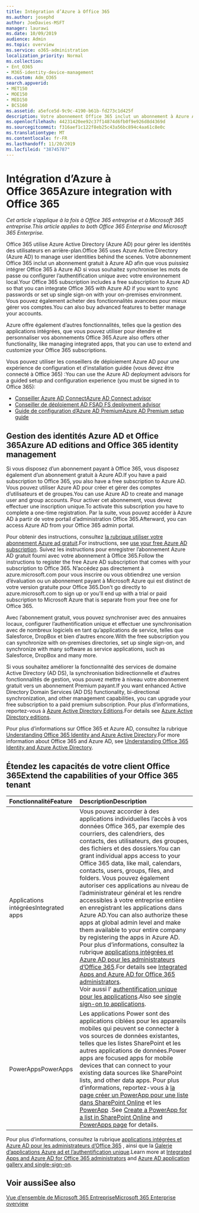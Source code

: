 ```yaml
---
title: Intégration d’Azure à Office 365
ms.author: josephd
author: JoeDavies-MSFT
manager: laurawi
ms.date: 10/09/2019
audience: Admin
ms.topic: overview
ms.service: o365-administration
localization_priority: Normal
ms.collection:
- Ent_O365
- M365-identity-device-management
ms.custom: Adm_O365
search.appverid:
- MET150
- MOE150
- MED150
- BCS160
ms.assetid: a5efce5d-9c9c-4190-b61b-fd273c1d425f
description: Votre abonnement Office 365 inclut un abonnement à Azure AD. Intégrez Office 365 avec Azure AD si vous voulez une synchronisation de mot de passe ou une authentification unique avec votre environnement local.
ms.openlocfilehash: 44231420ee92c37f14874d6fb0f9e926d8d4369d
ms.sourcegitcommit: f316aef1c122f8eb25c43a56bc894c4aa61c8e0c
ms.translationtype: MT
ms.contentlocale: fr-FR
ms.lasthandoff: 11/20/2019
ms.locfileid: "38745787"
---
```

# <a name="azure-integration-with-office-365"></a><span data-ttu-id="6e727-104">Intégration d’Azure à Office 365</span><span class="sxs-lookup"><span data-stu-id="6e727-104">Azure integration with Office 365</span></span>

<span data-ttu-id="6e727-105">*Cet article s’applique à la fois à Office 365 entreprise et à Microsoft 365 entreprise.*</span><span class="sxs-lookup"><span data-stu-id="6e727-105">*This article applies to both Office 365 Enterprise and Microsoft 365 Enterprise.*</span></span>

<span data-ttu-id="6e727-106">Office 365 utilise Azure Active Directory (Azure AD) pour gérer les identités des utilisateurs en arrière-plan.</span><span class="sxs-lookup"><span data-stu-id="6e727-106">Office 365 uses Azure Active Directory (Azure AD) to manage user identities behind the scenes.</span></span> <span data-ttu-id="6e727-107">Votre abonnement Office 365 inclut un abonnement gratuit à Azure AD afin que vous puissiez intégrer Office 365 à Azure AD si vous souhaitez synchroniser les mots de passe ou configurer l’authentification unique avec votre environnement local.</span><span class="sxs-lookup"><span data-stu-id="6e727-107">Your Office 365 subscription includes a free subscription to Azure AD so that you can integrate Office 365 with Azure AD if you want to sync passwords or set up single sign-on with your on-premises environment.</span></span> <span data-ttu-id="6e727-108">Vous pouvez également acheter des fonctionnalités avancées pour mieux gérer vos comptes.</span><span class="sxs-lookup"><span data-stu-id="6e727-108">You can also buy advanced features to better manage your accounts.</span></span>
  
<span data-ttu-id="6e727-109">Azure offre également d’autres fonctionnalités, telles que la gestion des applications intégrées, que vous pouvez utiliser pour étendre et personnaliser vos abonnements Office 365.</span><span class="sxs-lookup"><span data-stu-id="6e727-109">Azure also offers other functionality, like managing integrated apps, that you can use to extend and customize your Office 365 subscriptions.</span></span>
  
<span data-ttu-id="6e727-110">Vous pouvez utiliser les conseillers de déploiement Azure AD pour une expérience de configuration et d’installation guidée (vous devez être connecté à Office 365) :</span><span class="sxs-lookup"><span data-stu-id="6e727-110">You can use the Azure AD deployment advisors for a guided setup and configuration experience (you must be signed in to Office 365):</span></span>

 - [<span data-ttu-id="6e727-111">Conseiller Azure AD Connect</span><span class="sxs-lookup"><span data-stu-id="6e727-111">Azure AD Connect advisor</span></span>](https://aka.ms/aadconnectpwsync)
 - [<span data-ttu-id="6e727-112">Conseiller de déploiement AD FS</span><span class="sxs-lookup"><span data-stu-id="6e727-112">AD FS deployment advisor</span></span>](https://aka.ms/adfsguidance)
 - [<span data-ttu-id="6e727-113">Guide de configuration d’Azure AD Premium</span><span class="sxs-lookup"><span data-stu-id="6e727-113">Azure AD Premium setup guide</span></span>](https://aka.ms/aadpguidance)
  
## <a name="azure-ad-editions-and-office-365-identity-management"></a><span data-ttu-id="6e727-114">Gestion des identités Azure AD et Office 365</span><span class="sxs-lookup"><span data-stu-id="6e727-114">Azure AD editions and Office 365 identity management</span></span>

<span data-ttu-id="6e727-115">Si vous disposez d’un abonnement payant à Office 365, vous disposez également d’un abonnement gratuit à Azure AD.</span><span class="sxs-lookup"><span data-stu-id="6e727-115">If you have a paid subscription to Office 365, you also have a free subscription to Azure AD.</span></span> <span data-ttu-id="6e727-116">Vous pouvez utiliser Azure AD pour créer et gérer des comptes d’utilisateurs et de groupes.</span><span class="sxs-lookup"><span data-stu-id="6e727-116">You can use Azure AD to create and manage user and group accounts.</span></span> <span data-ttu-id="6e727-117">Pour activer cet abonnement, vous devez effectuer une inscription unique.</span><span class="sxs-lookup"><span data-stu-id="6e727-117">To activate this subscription you have to complete a one-time registration.</span></span> <span data-ttu-id="6e727-118">Par la suite, vous pouvez accéder à Azure AD à partir de votre portail d’administration Office 365.</span><span class="sxs-lookup"><span data-stu-id="6e727-118">Afterward, you can access Azure AD from your Office 365 admin portal.</span></span> 

<span data-ttu-id="6e727-119">Pour obtenir des instructions, consultez [la rubrique utiliser votre abonnement Azure ad gratuit](https://go.microsoft.com/fwlink/p/?LinkId=617127).</span><span class="sxs-lookup"><span data-stu-id="6e727-119">For instructions, see [use your free Azure AD subscription](https://go.microsoft.com/fwlink/p/?LinkId=617127).</span></span> <span data-ttu-id="6e727-120">Suivez les instructions pour enregistrer l’abonnement Azure AD gratuit fourni avec votre abonnement à Office 365.</span><span class="sxs-lookup"><span data-stu-id="6e727-120">Follow the instructions to register the free Azure AD subscription that comes with your subscription to Office 365.</span></span> <span data-ttu-id="6e727-121">N’accédez pas directement à azure.microsoft.com pour vous inscrire ou vous obtiendrez une version d’évaluation ou un abonnement payant à Microsoft Azure qui est distinct de votre version gratuite pour Office 365.</span><span class="sxs-lookup"><span data-stu-id="6e727-121">Don't go directly to azure.microsoft.com to sign up or you'll end up with a trial or paid subscription to Microsoft Azure that is separate from your free one for Office 365.</span></span> 
  
<span data-ttu-id="6e727-122">Avec l’abonnement gratuit, vous pouvez synchroniser avec des annuaires locaux, configurer l’authentification unique et effectuer une synchronisation avec de nombreux logiciels en tant qu’applications de service, telles que Salesforce, DropBox et bien d’autres encore.</span><span class="sxs-lookup"><span data-stu-id="6e727-122">With the free subscription you can synchronize with on-premises directories, set up single sign-on, and synchronize with many software as service applications, such as Salesforce, DropBox and many more.</span></span>
  
<span data-ttu-id="6e727-123">Si vous souhaitez améliorer la fonctionnalité des services de domaine Active Directory (AD DS), la synchronisation bidirectionnelle et d’autres fonctionnalités de gestion, vous pouvez mettre à niveau votre abonnement gratuit vers un abonnement Premium payant.</span><span class="sxs-lookup"><span data-stu-id="6e727-123">If you want enhanced Active Directory Domain Services (AD DS) functionality, bi-directional synchronization, and other management capabilities, you can upgrade your free subscription to a paid premium subscription.</span></span> <span data-ttu-id="6e727-124">Pour plus d’informations, reportez-vous à [Azure Active Directory Editions](https://azure.microsoft.com/pricing/details/active-directory/).</span><span class="sxs-lookup"><span data-stu-id="6e727-124">For details see [Azure Active Directory editions](https://azure.microsoft.com/pricing/details/active-directory/).</span></span>
  
<span data-ttu-id="6e727-125">Pour plus d’informations sur Office 365 et Azure AD, consultez la rubrique [Understanding Office 365 Identity and Azure Active Directory](https://docs.microsoft.com/office365/enterprise/about-office-365-identity).</span><span class="sxs-lookup"><span data-stu-id="6e727-125">For more information about Office 365 and Azure AD, see [Understanding Office 365 Identity and Azure Active Directory](https://docs.microsoft.com/office365/enterprise/about-office-365-identity).</span></span>
  
## <a name="extend-the-capabilities-of-your-office-365-tenant"></a><span data-ttu-id="6e727-126">Étendez les capacités de votre client Office 365</span><span class="sxs-lookup"><span data-stu-id="6e727-126">Extend the capabilities of your Office 365 tenant</span></span>

|<span data-ttu-id="6e727-127">**Fonctionnalité**</span><span class="sxs-lookup"><span data-stu-id="6e727-127">**Feature**</span></span>|<span data-ttu-id="6e727-128">**Description**</span><span class="sxs-lookup"><span data-stu-id="6e727-128">**Description**</span></span>|
|:-----|:-----|
|<span data-ttu-id="6e727-129">Applications intégrées</span><span class="sxs-lookup"><span data-stu-id="6e727-129">Integrated apps</span></span>  <br/> |<span data-ttu-id="6e727-130">Vous pouvez accorder à des applications individuelles l’accès à vos données Office 365, par exemple des courriers, des calendriers, des contacts, des utilisateurs, des groupes, des fichiers et des dossiers.</span><span class="sxs-lookup"><span data-stu-id="6e727-130">You can grant individual apps access to your Office 365 data, like mail, calendars, contacts, users, groups, files, and folders.</span></span> <span data-ttu-id="6e727-131">Vous pouvez également autoriser ces applications au niveau de l’administrateur général et les rendre accessibles à votre entreprise entière en enregistrant les applications dans Azure AD.</span><span class="sxs-lookup"><span data-stu-id="6e727-131">You can also authorize these apps at global admin level and make them available to your entire company by registering the apps in Azure AD.</span></span> <span data-ttu-id="6e727-132">Pour plus d’informations, consultez la rubrique [applications intégrées et Azure AD pour les administrateurs d’Office 365](https://support.office.com/article/cb2250e3-451e-416f-bf4e-363549652c2a).</span><span class="sxs-lookup"><span data-stu-id="6e727-132">For details see [Integrated Apps and Azure AD for Office 365 administrators](https://support.office.com/article/cb2250e3-451e-416f-bf4e-363549652c2a).</span></span>  <br/> <span data-ttu-id="6e727-133">Voir aussi l' [authentification unique pour les applications](https://go.microsoft.com/fwlink/p/?LinkId=698604).</span><span class="sxs-lookup"><span data-stu-id="6e727-133">Also see [single sign-on to applications](https://go.microsoft.com/fwlink/p/?LinkId=698604).</span></span>  <br/> |
|<span data-ttu-id="6e727-134">PowerApps</span><span class="sxs-lookup"><span data-stu-id="6e727-134">PowerApps</span></span>  <br/> | <span data-ttu-id="6e727-135">Les applications Power sont des applications ciblées pour les appareils mobiles qui peuvent se connecter à vos sources de données existantes, telles que les listes SharePoint et les autres applications de données.</span><span class="sxs-lookup"><span data-stu-id="6e727-135">Power apps are focused apps for mobile devices that can connect to your existing data sources like SharePoint lists, and other data apps.</span></span> <span data-ttu-id="6e727-136">Pour plus d’informations, reportez-vous à [la page créer un PowerApp pour une liste dans SharePoint Online](https://support.office.com/article/9338b2d2-67ac-4b81-8e67-97da27e5e9ab) et les [PowerApp](https://powerapps.microsoft.com/) .</span><span class="sxs-lookup"><span data-stu-id="6e727-136">See [Create a PowerApp for a list in SharePoint Online](https://support.office.com/article/9338b2d2-67ac-4b81-8e67-97da27e5e9ab) and [PowerApps page](https://powerapps.microsoft.com/) for details.</span></span>  <br/> |
   
<span data-ttu-id="6e727-137">Pour plus d’informations, consultez la rubrique [applications intégrées et Azure AD pour les administrateurs d’Office 365](integrated-apps-and-azure-ads.md) , ainsi que la [Galerie d’applications Azure ad et l’authentification unique](https://docs.microsoft.com/azure/active-directory/manage-apps/what-is-single-sign-on).</span><span class="sxs-lookup"><span data-stu-id="6e727-137">Learn more at [Integrated Apps and Azure AD for Office 365 administrators](integrated-apps-and-azure-ads.md) and [Azure AD application gallery and single-sign-on](https://docs.microsoft.com/azure/active-directory/manage-apps/what-is-single-sign-on).</span></span>

## <a name="see-also"></a><span data-ttu-id="6e727-138">Voir aussi</span><span class="sxs-lookup"><span data-stu-id="6e727-138">See also</span></span>

[<span data-ttu-id="6e727-139">Vue d’ensemble de Microsoft 365 Entreprise</span><span class="sxs-lookup"><span data-stu-id="6e727-139">Microsoft 365 Enterprise overview</span></span>](https://docs.microsoft.com/microsoft-365/enterprise/microsoft-365-overview)
